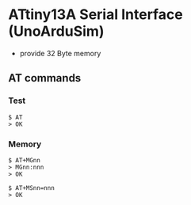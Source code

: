 # ATtiny13A Serial Interface (UnoArduSim)

* provide 32 Byte memory

## AT commands

### Test

```
$ AT
> OK
```

### Memory

```
$ AT+MGnn
> MGnn:nnn
> OK

$ AT+MSnn=nnn
> OK
```

